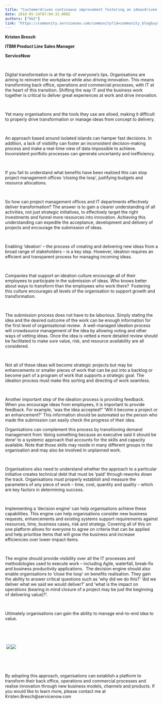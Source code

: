 ```yaml
---
title: "Customerdriven continuous improvement fostering an ideasdriven culture"
date: 2018-05-24T07:04:33.000Z
authors: ["kb2"]
link: "https://community.servicenow.com/community?id=community_blog&sys_id=6d118dc1dbda9740c310fb651f961938"
---
```

<p><strong>Kristen Bresch</strong></p>
<p><strong>ITBM Product Line Sales Manager</strong></p>
<p><strong>ServiceNow</strong></p>
<p> </p>
<p>Digital transformation is at the tip of everyone’s lips. Organisations are aiming to reinvent the workplace while also driving innovation. This means transforming back office, operations and commercial processes, with IT at the heart of this transition. Shifting the way IT and the business work together is critical to deliver great experiences at work and drive innovation.</p>
<p> </p>
<p>Yet many organisations and the tools they use are siloed, making it difficult to properly drive transformation or manage ideas from concept to delivery.</p>
<p> </p>
<p>An approach based around isolated islands can hamper fast decisions. In addition, a lack of visibility can foster an inconsistent decision-making process and make a real-time view of data impossible to achieve. Inconsistent portfolio processes can generate uncertainty and inefficiency.</p>
<p> </p>
<p>If you fail to understand what benefits have been realized this can stop project management offices ‘closing the loop’, justifying budgets and resource allocations.  </p>
<p> </p>
<p>So how can project management offices and IT departments effectively deliver transformation? The answer is to gain a clearer understanding of all activities, not just strategic initiatives, to effectively target the right investments and funnel more resources into innovation. Achieving this understanding can expedite the acceptance, development and delivery of projects and encourage the submission of ideas.</p>
<p> </p>
<p>Enabling ‘ideation’ – the process of creating and delivering new ideas from a broad range of stakeholders – is a key step. However, ideation requires an efficient and transparent process for managing incoming ideas.</p>
<p> </p>
<p>Companies that support an ideation culture encourage all of their employees to participate in the submission of ideas. Who knows better about ways to transform than the employees who work there?  Fostering this culture encourages all levels of the organisation to support growth and transformation. </p>
<p> </p>
<p>The submission process does not have to be laborious. Simply stating the idea and the desired outcome of the work can be enough information for the first level of organisational review.  A well-managed ideation process will crowdsource management of the idea by allowing voting and other ways of vetting ideas. Once the idea is vetted a more detailed review should be facilitated to make sure value, risk, and resource availability are all considered. </p>
<p> </p>
<p>Not all of these ideas will become strategic projects but may be enhancements or smaller pieces of work that can be put into a backlog or become part of a program of work that supports a strategic goal. The ideation process must make this sorting and directing of work seamless.</p>
<p> </p>
<p>Another important step of the ideation process is providing feedback.  When you encourage ideas from employees, it is important to provide feedback. For example, ‘was the idea accepted?’ ‘Will it become a project or an enhancement?’ This information should be automated so the person who made the submission can easily check the progress of their idea. </p>
<p>Organisations can complement this process by transitioning demand management from ‘doing something because an executive said it should be done’ to a systemic approach that accounts for the skills and capacity available. Note that those skills may reside in many different groups in the organisation and may also be involved in unplanned work.</p>
<p> </p>
<p>Organisations also need to understand whether the approach to a particular initiative creates technical debt that must be ‘paid’ through reworks down the track. Organisations must properly establish and measure the parameters of any piece of work – time, cost, quantity and quality – which are key factors in determining success.</p>
<p> </p>
<p>Implementing a ‘decision engine’ can help organisations achieve these capabilities. This engine can help organisations consider new business requests, enhancements and existing systems support requirements against resources, time, business cases, risk and strategy. Covering all of this on one platform allows for everyone to agree on criteria that can be applied and help prioritise items that will grow the business and increase efficiencies over lower-impact items.</p>
<p> </p>
<p>The engine should provide visibility over all the IT processes and methodologies used to execute work – including Agile, waterfall, break-fix and business productivity applications.  The decision engine should also enable organisations to ‘close the loop’ on benefits realisation. They gain the ability to answer critical questions such as ‘why did we do this?’ ‘did we deliver what we said we would deliver?’ and ‘what is the impact on operations (bearing in mind closure of a project may be just the beginning of delivering value)?’.</p>
<p> </p>
<p>Ultimately organisations can gain the ability to manage end-to-end idea to value.</p>
<p> </p>
<p> </p>
<p> <img src="23f0c185dbda9740c310fb651f9619d3.iix" /><img style="max-width: 100%; max-height: 480px;" src="undefined.iix" /></p>
<p>  </p>
<p> </p>
<p>By adopting this approach, organisations can establish a platform to transform their back office, operations and commercial processes and realise innovation through new business models, channels and products. If you would like to learn more, please contact me at Kristen.Bresch&#64;servicenow.com</p>
<p>  </p>